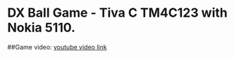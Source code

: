 # DX Ball Game - Tiva C TM4C123 with Nokia 5110.
    
##Game video:
    [youtube video link](https://www.youtube.com/watch?v=1jbGFHICo0I&t=36s)
    
  
  
  
